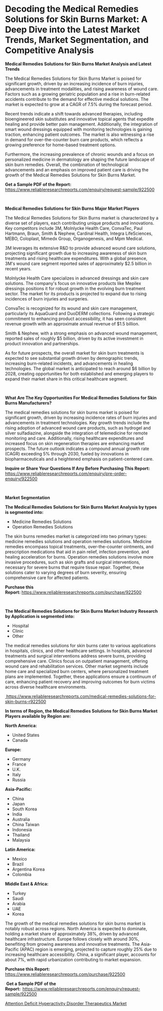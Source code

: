 <p><h1>Decoding the Medical Remedies Solutions for Skin Burns Market: A Deep Dive into the Latest Market Trends, Market Segmentation, and Competitive Analysis</h1></p><p><strong>Medical Remedies Solutions for Skin Burns Market Analysis and Latest Trends</strong></p>
<p><p>The Medical Remedies Solutions for Skin Burns Market is poised for significant growth, driven by an increasing incidence of burn injuries, advancements in treatment modalities, and rising awareness of wound care. Factors such as a growing geriatric population and a rise in burn-related accidents contribute to the demand for effective medical solutions. The market is expected to grow at a CAGR of 7.5% during the forecast period.</p><p>Recent trends indicate a shift towards advanced therapies, including bioengineered skin substitutes and innovative topical agents that expedite healing and provide better pain management. Additionally, the integration of smart wound dressings equipped with monitoring technologies is gaining traction, enhancing patient outcomes. The market is also witnessing a rise in demand for over-the-counter burn care products, which reflects a growing preference for home-based treatment options.</p><p>Furthermore, the increasing prevalence of chronic wounds and a focus on personalized medicine in dermatology are shaping the future landscape of skin burn remedies. Overall, the combination of technological advancements and an emphasis on improved patient care is driving the growth of the Medical Remedies Solutions for Skin Burns Market.</p></p>
<p><strong>Get a Sample PDF of the Report:&nbsp;</strong> <a href="https://www.reliableresearchreports.com/enquiry/request-sample/922500?utm_campaign=3210&utm_medium=2&utm_source=Github&utm_content=ia&utm_term=07032025&utm_id=medical-remedies-solutions-for-skin-burns">https://www.reliableresearchreports.com/enquiry/request-sample/922500</a></p>
<p>&nbsp;</p>
<p><strong>Medical Remedies Solutions for Skin Burns Major Market Players</strong></p>
<p><p>The Medical Remedies Solutions for Skin Burns market is characterized by a diverse set of players, each contributing unique products and innovations. Key competitors include 3M, Molnlycke Health Care, ConvaTec, Paul Hartmann, Braun, Smith & Nephew, Cardinal Health, Integra LifeSciences, MEBO, Coloplast, Mimedx Group, Organogenesis, and Mpm Medical.</p><p>3M leverages its extensive R&D to provide advanced wound care solutions, projecting significant growth due to increasing awareness of skin burn treatments and rising healthcare expenditures. With a global presence, 3M's wound care segment reported sales of approximately $2.5 billion in recent years. </p><p>Molnlycke Health Care specializes in advanced dressings and skin care solutions. The company's focus on innovative products like Mepilex dressings positions it for robust growth in the evolving burn treatment sector. The market for its products is projected to expand due to rising incidences of burn injuries and surgeries.</p><p>ConvaTec is recognized for its wound and skin care management, particularly its AquaGuard and DuoDERM collections. Following a strategic commitment to enhancing product accessibility, it has seen consistent revenue growth with an approximate annual revenue of $1.5 billion. </p><p>Smith & Nephew, with a strong emphasis on advanced wound management, reported sales of roughly $5 billion, driven by its active investment in product innovation and partnerships. </p><p>As for future prospects, the overall market for skin burn treatments is expected to see substantial growth driven by demographic trends, increasing burn-related incidents, and advancements in healing technologies. The global market is anticipated to reach around $6 billion by 2028, creating opportunities for both established and emerging players to expand their market share in this critical healthcare segment.</p></p>
<p>&nbsp;</p>
<p><strong>What Are The Key Opportunities For Medical Remedies Solutions for Skin Burns Manufacturers?</strong></p>
<p><p>The medical remedies solutions for skin burns market is poised for significant growth, driven by increasing incidence rates of burn injuries and advancements in treatment technologies. Key growth trends include the rising adoption of advanced wound care products, such as hydrogel and silver sulfadiazine, alongside the integration of telemedicine for remote monitoring and care. Additionally, rising healthcare expenditures and increased focus on skin regeneration therapies are enhancing market prospects. The future outlook indicates a compound annual growth rate (CAGR) exceeding 5% through 2030, fueled by innovations in biopharmaceuticals and a heightened emphasis on patient-centered care.</p></p>
<p><strong>Inquire or Share Your Questions If Any Before Purchasing This Report:</strong> <a href="https://www.reliableresearchreports.com/enquiry/pre-order-enquiry/922500?utm_campaign=3210&utm_medium=2&utm_source=Github&utm_content=ia&utm_term=07032025&utm_id=medical-remedies-solutions-for-skin-burns">https://www.reliableresearchreports.com/enquiry/pre-order-enquiry/922500</a></p>
<p>&nbsp;</p>
<p><strong>Market Segmentation</strong></p>
<p><strong>The Medical Remedies Solutions for Skin Burns Market Analysis by types is segmented into:</strong></p>
<p><ul><li>Medicine Remedies Solutions</li><li>Operation Remedies Solutions</li></ul></p>
<p><p>The skin burns remedies market is categorized into two primary types: medicine remedies solutions and operation remedies solutions. Medicine remedies encompass topical treatments, over-the-counter ointments, and prescription medications that aid in pain relief, infection prevention, and healing acceleration for burns. Operation remedies solutions involve more invasive procedures, such as skin grafts and surgical interventions, necessary for severe burns that require tissue repair. Together, these solutions cater to varying degrees of burn severity, ensuring comprehensive care for affected patients.</p></p>
<p><strong>Purchase this Report:&nbsp;</strong><a href="https://www.reliableresearchreports.com/purchase/922500?utm_campaign=3210&utm_medium=2&utm_source=Github&utm_content=ia&utm_term=07032025&utm_id=medical-remedies-solutions-for-skin-burns">https://www.reliableresearchreports.com/purchase/922500</a></p>
<p>&nbsp;</p>
<p><strong>The Medical Remedies Solutions for Skin Burns Market Industry Research by Application is segmented into:</strong></p>
<p><ul><li>Hospital</li><li>Clinic</li><li>Other</li></ul></p>
<p><p>The medical remedies solutions for skin burns cater to various applications in hospitals, clinics, and other healthcare settings. In hospitals, advanced treatments and surgical interventions address severe burns, providing comprehensive care. Clinics focus on outpatient management, offering wound care and rehabilitation services. Other market segments include home care and specialized burn centers, where personalized treatment plans are implemented. Together, these applications ensure a continuum of care, enhancing patient recovery and improving outcomes for burn victims across diverse healthcare environments.</p></p>
<p><a href="https://www.reliableresearchreports.com/medical-remedies-solutions-for-skin-burns-r922500?utm_campaign=3210&utm_medium=2&utm_source=Github&utm_content=ia&utm_term=07032025&utm_id=medical-remedies-solutions-for-skin-burns">&nbsp;https://www.reliableresearchreports.com/medical-remedies-solutions-for-skin-burns-r922500</a></p>
<p><strong>In terms of Region, the Medical Remedies Solutions for Skin Burns Market Players available by Region are:</strong></p>
<p>
    <p> <strong> North America: </strong>
        <ul>
            <li>United States</li>
            <li>Canada</li>
        </ul>
        </p> 
    <p> <strong> Europe: </strong>
        <ul>
            <li>Germany</li>
            <li>France</li>
            <li>U.K.</li>
            <li>Italy</li>
            <li>Russia</li>
        </ul>
        </p> 
    <p> <strong> Asia-Pacific: </strong>
        <ul>
            <li>China</li>
            <li>Japan</li>
            <li>South Korea</li>
            <li>India</li>
            <li>Australia</li>
            <li>China Taiwan</li>
            <li>Indonesia</li>
            <li>Thailand</li>
            <li>Malaysia</li>
        </ul>
        </p> 
    <p> <strong> Latin America: </strong>
        <ul>
            <li>Mexico</li>
            <li>Brazil</li>
            <li>Argentina Korea</li>
            <li>Colombia</li>
        </ul>
        </p> 
    <p> <strong> Middle East & Africa: </strong>
        <ul>
            <li>Turkey</li>
            <li>Saudi</li>
            <li>Arabia</li>
            <li>UAE</li>
            <li>Korea</li>
        </ul>
    </p>
    </p>
<p><p>The growth of the medical remedies solutions for skin burns market is notably robust across regions. North America is expected to dominate, holding a market share of approximately 38%, driven by advanced healthcare infrastructure. Europe follows closely with around 30%, benefiting from growing awareness and innovative treatments. The Asia-Pacific (APAC) region is emerging, projected to capture roughly 25% due to increasing healthcare accessibility. China, a significant player, accounts for about 7%, with rapid urbanization contributing to market expansion.</p></p>
<p><strong>Purchase this Report: </strong><a href="https://www.reliableresearchreports.com/purchase/922500?utm_campaign=3210&utm_medium=2&utm_source=Github&utm_content=ia&utm_term=07032025&utm_id=medical-remedies-solutions-for-skin-burns">https://www.reliableresearchreports.com/purchase/922500</a></p>
<p>&nbsp;<strong>Get a Sample PDF of the Report:&nbsp;&nbsp;</strong><a href="https://www.reliableresearchreports.com/enquiry/request-sample/922500?utm_campaign=3210&utm_medium=2&utm_source=Github&utm_content=ia&utm_term=07032025&utm_id=medical-remedies-solutions-for-skin-burns">https://www.reliableresearchreports.com/enquiry/request-sample/922500</a></p>
<p><strong></strong></p>
<p><p><a href="https://github.com/muhjanaidu/Market-Research-Report-List-1/blob/main/attention-deficit-hyperactivity-disorder-therapeutics-market.md?utm_campaign=3210&utm_medium=2&utm_source=Github&utm_content=ia&utm_term=07032025&utm_id=medical-remedies-solutions-for-skin-burns">Attention Deficit Hyperactivity Disorder Therapeutics Market</a></p></p>